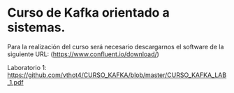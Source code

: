 <h1> Curso de Kafka orientado a sistemas. </H1>

Para la realización del curso será necesario descargarnos el software
de la siguiente URL: (https://www.confluent.io/download/)

Laboratorio 1:
https://github.com/vthot4/CURSO_KAFKA/blob/master/CURSO_KAFKA_LAB_1.pdf
